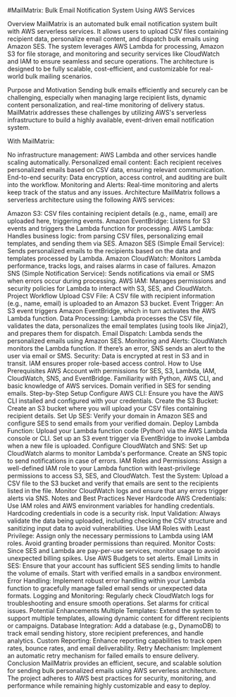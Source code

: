 #MailMatrix: Bulk Email Notification System Using AWS Services

Overview
MailMatrix is an automated bulk email notification system built with AWS serverless services. It allows users to upload CSV files containing recipient data, personalize email content, and dispatch bulk emails using Amazon SES. The system leverages AWS Lambda for processing, Amazon S3 for file storage, and monitoring and security services like CloudWatch and IAM to ensure seamless and secure operations. The architecture is designed to be fully scalable, cost-efficient, and customizable for real-world bulk mailing scenarios.

Purpose and Motivation
Sending bulk emails efficiently and securely can be challenging, especially when managing large recipient lists, dynamic content personalization, and real-time monitoring of delivery status. MailMatrix addresses these challenges by utilizing AWS's serverless infrastructure to build a highly available, event-driven email notification system.

With MailMatrix:

No infrastructure management: AWS Lambda and other services handle scaling automatically.
Personalized email content: Each recipient receives personalized emails based on CSV data, ensuring relevant communication.
End-to-end security: Data encryption, access control, and auditing are built into the workflow.
Monitoring and Alerts: Real-time monitoring and alerts keep track of the status and any issues.
Architecture
MailMatrix follows a serverless architecture using the following AWS services:

Amazon S3: CSV files containing recipient details (e.g., name, email) are uploaded here, triggering events.
Amazon EventBridge: Listens for S3 events and triggers the Lambda function for processing.
AWS Lambda: Handles business logic: from parsing CSV files, personalizing email templates, and sending them via SES.
Amazon SES (Simple Email Service): Sends personalized emails to the recipients based on the data and templates processed by Lambda.
Amazon CloudWatch: Monitors Lambda performance, tracks logs, and raises alarms in case of failures.
Amazon SNS (Simple Notification Service): Sends notifications via email or SMS when errors occur during processing.
AWS IAM: Manages permissions and security policies for Lambda to interact with S3, SES, and CloudWatch.
Project Workflow
Upload CSV File: A CSV file with recipient information (e.g., name, email) is uploaded to an Amazon S3 bucket.
Event Trigger: An S3 event triggers Amazon EventBridge, which in turn activates the AWS Lambda function.
Data Processing: Lambda processes the CSV file, validates the data, personalizes the email templates (using tools like Jinja2), and prepares them for dispatch.
Email Dispatch: Lambda sends the personalized emails using Amazon SES.
Monitoring and Alerts: CloudWatch monitors the Lambda function. If there’s an error, SNS sends an alert to the user via email or SMS.
Security: Data is encrypted at rest in S3 and in transit. IAM ensures proper role-based access control.
How to Use
Prerequisites
AWS Account with permissions for SES, S3, Lambda, IAM, CloudWatch, SNS, and EventBridge.
Familiarity with Python, AWS CLI, and basic knowledge of AWS services.
Domain verified in SES for sending emails.
Step-by-Step Setup
Configure AWS CLI: Ensure you have the AWS CLI installed and configured with your credentials.
Create the S3 Bucket: Create an S3 bucket where you will upload your CSV files containing recipient details.
Set Up SES: Verify your domain in Amazon SES and configure SES to send emails from your verified domain.
Deploy Lambda Function: Upload your Lambda function code (Python) via the AWS Lambda console or CLI. Set up an S3 event trigger via EventBridge to invoke Lambda when a new file is uploaded.
Configure CloudWatch and SNS: Set up CloudWatch alarms to monitor Lambda's performance. Create an SNS topic to send notifications in case of errors.
IAM Roles and Permissions: Assign a well-defined IAM role to your Lambda function with least-privilege permissions to access S3, SES, and CloudWatch.
Test the System: Upload a CSV file to the S3 bucket and verify that emails are sent to the recipients listed in the file. Monitor CloudWatch logs and ensure that any errors trigger alerts via SNS.
Notes and Best Practices
Never Hardcode AWS Credentials: Use IAM roles and AWS environment variables for handling credentials. Hardcoding credentials in code is a security risk.
Input Validation: Always validate the data being uploaded, including checking the CSV structure and sanitizing input data to avoid vulnerabilities.
Use IAM Roles with Least Privilege: Assign only the necessary permissions to Lambda using IAM roles. Avoid granting broader permissions than required.
Monitor Costs: Since SES and Lambda are pay-per-use services, monitor usage to avoid unexpected billing spikes. Use AWS Budgets to set alerts.
Email Limits in SES: Ensure that your account has sufficient SES sending limits to handle the volume of emails. Start with verified emails in a sandbox environment.
Error Handling: Implement robust error handling within your Lambda function to gracefully manage failed email sends or unexpected data formats.
Logging and Monitoring: Regularly check CloudWatch logs for troubleshooting and ensure smooth operations. Set alarms for critical issues.
Potential Enhancements
Multiple Templates: Extend the system to support multiple templates, allowing dynamic content for different recipients or campaigns.
Database Integration: Add a database (e.g., DynamoDB) to track email sending history, store recipient preferences, and handle analytics.
Custom Reporting: Enhance reporting capabilities to track open rates, bounce rates, and email deliverability.
Retry Mechanism: Implement an automatic retry mechanism for failed emails to ensure delivery.
Conclusion
MailMatrix provides an efficient, secure, and scalable solution for sending bulk personalized emails using AWS serverless architecture. The project adheres to AWS best practices for security, monitoring, and performance while remaining highly customizable and easy to deploy.

